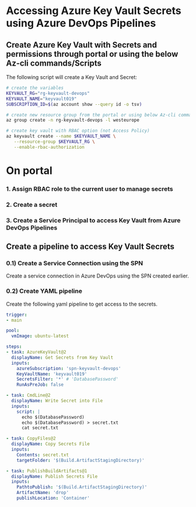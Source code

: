 # Accessing Azure Key Vault Secrets using Azure DevOps Pipelines 

## Create Azure Key Vault with Secrets and permissions through portal or using the below Az-cli commands/Scripts 

The following script will create a Key Vault and Secret:

```bash
# create the variables
KEYVAULT_RG="rg-keyvault-devops"
KEYVAULT_NAME="keyvault019"
SUBSCRIPTION_ID=$(az account show --query id -o tsv)

# create new resource group from the portal or using below Az-cli command
az group create -n rg-keyvault-devops -l westeurope

# create key vault with RBAC option (not Access Policy) 
az keyvault create --name $KEYVAULT_NAME \
   --resource-group $KEYVAULT_RG \
   --enable-rbac-authorization
```

# On portal 
### 1. Assign RBAC role to the current user to manage secrets 
### 2. Create a secret
### 3. Create a Service Principal to access Key Vault from Azure DevOps Pipelines



## Create a pipeline to access Key Vault Secrets

### 0.1) Create a Service Connection using the SPN

Create a service connection in Azure DevOps using the SPN created earlier.

### 0.2) Create YAML pipeline

Create the following yaml pipeline to get access to the secrets.

```yaml
trigger:
- main

pool:
  vmImage: ubuntu-latest

steps:
- task: AzureKeyVault@2
  displayName: Get Secrets from Key Vault
  inputs:
    azureSubscription: 'spn-keyvault-devops'
    KeyVaultName: 'keyvault019'
    SecretsFilter: '*' # 'DatabasePassword'
    RunAsPreJob: false

- task: CmdLine@2
  displayName: Write Secret into File
  inputs:
    script: |
      echo $(DatabasePassword)
      echo $(DatabasePassword) > secret.txt
      cat secret.txt

- task: CopyFiles@2
  displayName: Copy Secrets File
  inputs:
    Contents: secret.txt
    targetFolder: '$(Build.ArtifactStagingDirectory)'

- task: PublishBuildArtifacts@1
  displayName: Publish Secrets File
  inputs:
    PathtoPublish: '$(Build.ArtifactStagingDirectory)'
    ArtifactName: 'drop'
    publishLocation: 'Container'
```
